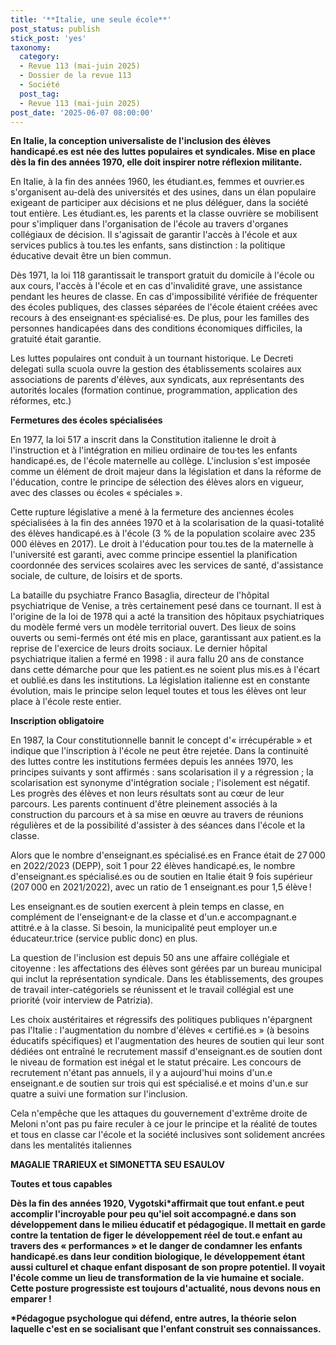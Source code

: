 ```yaml
---
title: '**Italie, une seule école**'
post_status: publish
stick_post: 'yes'
taxonomy:
  category:
  - Revue 113 (mai-juin 2025)
  - Dossier de la revue 113
  - Société
  post_tag:
  - Revue 113 (mai-juin 2025)
post_date: '2025-06-07 08:00:00'
---
```


**En Italie, la conception universaliste de l'inclusion des élèves handicapé.es est née des luttes populaires et syndicales. Mise en place dès la fin des années 1970, elle doit inspirer notre réflexion militante.**

En Italie, à la fin des années 1960, les étudiant.es, femmes et ouvrier.es s'organisent au-delà des universités et des usines, dans un élan populaire exigeant de participer aux décisions et ne plus déléguer, dans la société tout entière. Les étudiant.es, les parents et la classe ouvrière se mobilisent pour s'impliquer dans l'organisation de l'école au travers d'organes collégiaux de décision. Il s'agissait de garantir l'accès à l'école et aux services publics à tou.tes les enfants, sans distinction : la politique éducative devait être un bien commun.

Dès 1971, la loi 118 garantissait le transport gratuit du domicile à l'école ou aux cours, l'accès à l'école et en cas d'invalidité grave, une assistance pendant les heures de classe. En cas d'impossibilité vérifiée de fréquenter des écoles publiques, des classes séparées de l'école étaient créées avec recours à des enseignant·es spécialisé·es. De plus, pour les familles des personnes handicapées dans des conditions économiques difficiles, la gratuité était garantie.

Les luttes populaires ont conduit à un tournant historique. Le Decreti delegati sulla scuola ouvre la gestion des établissements scolaires aux associations de parents d'élèves, aux syndicats, aux représentants des autorités locales (formation continue, programmation, application des réformes, etc.)

**Fermetures des écoles spécialisées**

En 1977, la loi 517 a inscrit dans la Constitution italienne le droit à l'instruction et à l'intégration en milieu ordinaire de tou·tes les enfants handicapé.es, de l'école maternelle au collège. L'inclusion s'est imposée comme un élément de droit majeur dans la législation et dans la réforme de l'éducation, contre le principe de sélection des élèves alors en vigueur, avec des classes ou écoles « spéciales ».

Cette rupture législative a mené à la fermeture des anciennes écoles spécialisées à la fin des années 1970 et à la scolarisation de la quasi-totalité des élèves handicapé.es à l'école (3 % de la population scolaire avec 235 000 élèves en 2017). Le droit à l'éducation pour tou.tes de la maternelle à l'université est garanti, avec comme principe essentiel la planification coordonnée des services scolaires avec les services de santé, d'assistance sociale, de culture, de loisirs et de sports.

La bataille du psychiatre Franco Basaglia, directeur de l'hôpital psychiatrique de Venise, a très certainement pesé dans ce tournant. Il est à l'origine de la loi de 1978 qui a acté la transition des hôpitaux psychiatriques du modèle fermé vers un modèle territorial ouvert. Des lieux de soins ouverts ou semi-fermés ont été mis en place, garantissant aux patient.es la reprise de l'exercice de leurs droits sociaux. Le dernier hôpital psychiatrique italien a fermé en 1998 : il aura fallu 20 ans de constance dans cette démarche pour que les patient.es ne soient plus mis.es à l'écart et oublié.es dans les institutions. La législation italienne est en constante évolution, mais le principe selon lequel toutes et tous les élèves ont leur place à l'école reste entier.

**Inscription obligatoire**

En 1987, la Cour constitutionnelle bannit le concept d'« irrécupérable » et indique que l'inscription à l'école ne peut être rejetée. Dans la continuité des luttes contre les institutions fermées depuis les années 1970, les principes suivants y sont affirmés : sans scolarisation il y a régression ; la scolarisation est synonyme d'intégration sociale ; l'isolement est négatif. Les progrès des élèves et non leurs résultats sont au cœur de leur parcours. Les parents continuent d'être pleinement associés à la construction du parcours et à sa mise en œuvre au travers de réunions régulières et de la possibilité d'assister à des séances dans l'école et la classe.

Alors que le nombre d'enseignant.es spécialisé.es en France était de 27 000 en 2022/2023 (DEPP), soit 1 pour 22 élèves handicapé.es, le nombre d'enseignant.es spécialisé.es ou de soutien en Italie était 9 fois supérieur (207 000 en 2021/2022), avec un ratio de 1 enseignant.es pour 1,5 élève !

Les enseignant.es de soutien exercent à plein temps en classe, en complément de l'enseignant·e de la classe et d'un.e accompagnant.e attitré.e à la classe. Si besoin, la municipalité peut employer un.e éducateur.trice (service public donc) en plus.

La question de l'inclusion est depuis 50 ans une affaire collégiale et citoyenne : les affectations des élèves sont gérées par un bureau municipal qui inclut la représentation syndicale. Dans les établissements, des groupes de travail inter-catégoriels se réunissent et le travail collégial est une priorité (voir interview de Patrizia).

Les choix austéritaires et régressifs des politiques publiques n'épargnent pas l'Italie : l'augmentation du nombre d'élèves « certifié.es » (à besoins éducatifs spécifiques) et l'augmentation des heures de soutien qui leur sont dédiées ont entraîné le recrutement massif d'enseignant.es de soutien dont le niveau de formation est inégal et le statut précaire. Les concours de recrutement n'étant pas annuels, il y a aujourd'hui moins d'un.e enseignant.e de soutien sur trois qui est spécialisé.e et moins d'un.e sur quatre a suivi une formation sur l'inclusion.

Cela n'empêche que les attaques du gouvernement d'extrême droite de Meloni n'ont pas pu faire reculer à ce jour le principe et la réalité de toutes et tous en classe car l'école et la société inclusives sont solidement ancrées dans les mentalités italiennes

**MAGALIE TRARIEUX et SIMONETTA SEU ESAULOV**

**Toutes et tous capables**

**Dès la fin des années 1920, Vygotski\*affirmait que tout enfant.e peut accomplir l'incroyable pour peu qu'iel soit accompagné.e dans son développement dans le milieu éducatif et pédagogique. Il mettait en garde contre la tentation de figer le développement réel de tout.e enfant au travers des « performances » et le danger de condamner les enfants handicapé.es dans leur condition biologique, le développement étant aussi culturel et chaque enfant disposant de son propre potentiel. Il voyait l'école comme un lieu de transformation de la vie humaine et sociale. Cette posture progressiste est toujours d'actualité, nous devons nous en emparer !**

**\*Pédagogue psychologue qui défend, entre autres, la théorie selon laquelle c\'est en se socialisant que l\'enfant construit ses connaissances.**